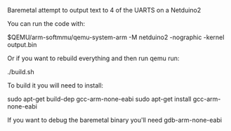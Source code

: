 Baremetal attempt to output text to 4 of the UARTS on a Netduino2

You can run the code with: 

$QEMU/arm-softmmu/qemu-system-arm -M netduino2 -nographic -kernel output.bin 

Or if you want to rebuild everything and then run qemu run:

./build.sh

To build it you will need to install:

sudo apt-get build-dep gcc-arm-none-eabi
sudo apt-get install gcc-arm-none-eabi

If you want to debug the baremetal binary you'll need gdb-arm-none-eabi

